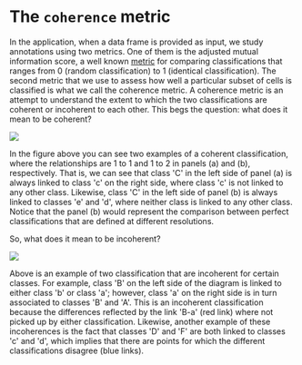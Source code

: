 # The `coherence` metric

In the application, when a data frame is provided as input, we study annotations using two metrics. One of them is the adjusted mutual information score, a well known [metric](https://en.wikipedia.org/wiki/Adjusted_mutual_information) for comparing classifications that ranges from 0 (random classification) to 1 (identical classification). The second metric that we use to assess how well a particular subset of cells is classified is what we call the coherence metric. A coherence metric is an attempt to understand the extent to which the two classifications are coherent or incoherent to each other. This begs the question: what does it mean to be coherent?

![](coherent.jpg)

In the figure above you can see two examples of a coherent classification, where the relationships are 1 to 1 and 1 to 2 in panels (a) and (b), respectively. That is, we can see that class 'C' in the left side of panel (a) is always linked to class 'c' on the right side, where class 'c' is not linked to any other class. Likewise, class 'C' in the left side of panel (b) is always linked to classes 'e' and 'd', where neither class is linked to any other class. Notice that the panel (b) would represent the comparison between perfect classifications that are defined at different resolutions. 

So, what does it mean to be incoherent?

![](incoherent.jpg)

Above is an example of two classification that are incoherent for certain classes. For example, class 'B' on the left side of the diagram is linked to either class 'b' or class 'a'; however, class 'a' on the right side is in turn associated to classes 'B' and 'A'. This is an incoherent classification because the differences reflected by the link 'B-a' (red link) where not picked up by either classification. Likewise, another example of these incoherences is the fact that classes 'D' and 'F' are both linked to classes 'c' and 'd', which implies that there are points for which the different classifications disagree (blue links).
